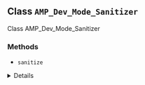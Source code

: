 ## Class `AMP_Dev_Mode_Sanitizer`

Class AMP_Dev_Mode_Sanitizer

### Methods
* `sanitize`

<details>

```php
public sanitize()
```

Sanitize document for dev mode.


</details>
